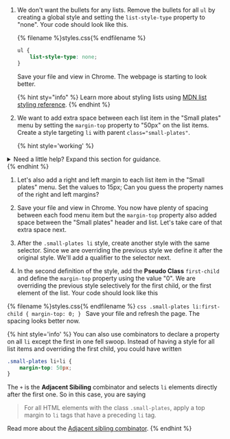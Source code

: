1. We don't want the bullets for any lists. Remove the bullets for all `ul` by creating a global style and setting the `list-style-type` property to "none". Your code should look like this.

    {% filename %}styles.css{% endfilename %}
    ```css
    ul {
        list-style-type: none;
    }
    ```
    Save your file and view in Chrome. The webpage is starting to look better.

    {% hint sty="info" %}
Learn more about styling lists using [MDN list styling reference](https://developer.mozilla.org/en-US/docs/Learn/CSS/Styling_text/Styling_lists). 
    {% endhint %}

1. We want to add extra space between each list item in the "Small plates" menu by setting the `margin-top` property to "50px" on the list items. Create a style targeting `li` with parent `class="small-plates"`. 

   {% hint style='working' %}
<details>
<summary>
Need a little help? Expand this section for guidance. 
</summary>
We want to declare a style for the selector <code>li</code> with parent selector <code>.small-plates</code>. We can use the Descendant combinator.

Declare a style for <code>.small-plates li</code> at the bottom of the file and add <code>margin-top: 50px;</code>. 
</details>
   {% endhint %}

1. Let's also add a right and left margin to each list item in the "Small plates" menu. Set the values to 15px; Can you guess the property names of the right and left margins?

1. Save your file and view in Chrome. You now have plenty of spacing between each food menu item but the `margin-top` property also added space between the "Small plates" header and list. Let's take care of that extra space next.

1. After the `.small-plates li` style, create another style with the same selector. Since we are overriding the previous style we define it after the original style. We'll add a qualifier to the selector next.

1. In the second definition of the style, add the **Pseudo Class** `first-child` and define the `margin-top` property using the value "0". We are overriding the previous style selectively for the first child, or the first element of the list. Your code should look like this

  {% filename %}styles.css{% endfilename %}
    ```css
    .small-plates li:first-child {
        margin-top: 0;
    }
    ```
    Save your file and refresh the page. The spacing looks better now. 

  {% hint style='info' %}
You can also use combinators to declare a property on all `li` except the first in one fell swoop. Instead of having a style for all list items and overriding the first child, you could have written 

```css
.small-plates li+li {
    margin-top: 50px;
}
```

The `+` is the **Adjacent Sibiling** combinator and selects `li` elements directly after the first one. So in this case, you are saying

> For all HTML elements with the class `.small-plates`, apply a top margin to `li` tags that have a preceding `li` tag.

Read more about the [Adjacent sibling combinator](https://developer.mozilla.org/en-US/docs/Web/CSS/Adjacent_sibling_selectors). 
    {% endhint %}